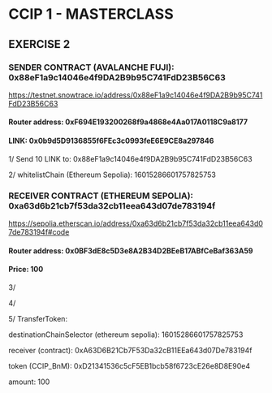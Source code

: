 # CCIP 1 - MASTERCLASS

## EXERCISE 2

### SENDER CONTRACT (AVALANCHE FUJI): 0x88eF1a9c14046e4f9DA2B9b95C741FdD23B56C63

https://testnet.snowtrace.io/address/0x88eF1a9c14046e4f9DA2B9b95C741FdD23B56C63

#### Router address:	0xF694E193200268f9a4868e4Aa017A0118C9a8177

#### LINK: 0x0b9d5D9136855f6FEc3c0993feE6E9CE8a297846

1/ Send 10 LINK to: 0x88eF1a9c14046e4f9DA2B9b95C741FdD23B56C63

2/ whitelistChain (Ethereum Sepolia): 16015286601757825753


### RECEIVER CONTRACT (ETHEREUM SEPOLIA): 0xa63d6b21cb7f53da32cb11eea643d07de783194f

https://sepolia.etherscan.io/address/0xa63d6b21cb7f53da32cb11eea643d07de783194f#code

#### Router address: 0x0BF3dE8c5D3e8A2B34D2BEeB17ABfCeBaf363A59

#### Price: 100

3/ 

4/

5/ TransferToken:

destinationChainSelector (ethereum sepolia): 16015286601757825753

receiver (contract): 0xA63D6B21Cb7F53Da32cB11EEa643d07De783194f

token (CCIP_BnM): 0xD21341536c5cF5EB1bcb58f6723cE26e8D8E90e4

amount: 100


